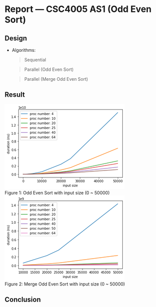 # Report — CSC4005 AS1 (Odd Even Sort)

## Design
* Algorithms: 
  > Sequential
  
  > Parallel (Odd Even Sort)

  > Parallel (Merge Odd Even Sort)


## Result

<div>
<img src="./oddEvenSort(general).png"> 
<div>Figure 1: Odd Even Sort with input size (0 ~ 50000)</div>
</div>

<img src="./advance(general).png">
<div>Figure 2: Merge Odd Even Sort with input size (0 ~ 50000)</div>




## Conclusion 